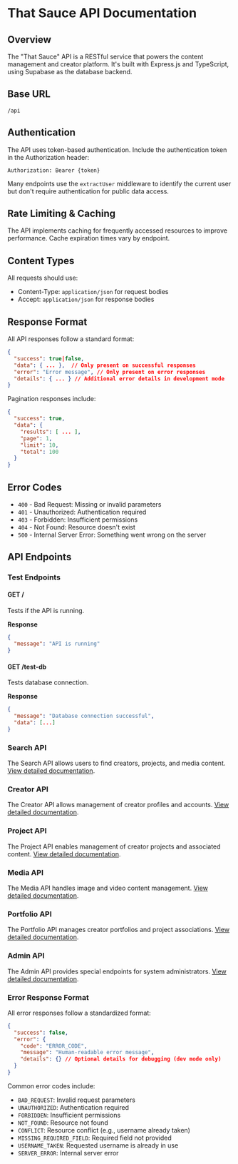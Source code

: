 # That Sauce API Documentation

## Overview

The "That Sauce" API is a RESTful service that powers the content management and creator platform. It's built with Express.js and TypeScript, using Supabase as the database backend.

## Base URL

```
/api
```

## Authentication

The API uses token-based authentication. Include the authentication token in the Authorization header:

```
Authorization: Bearer {token}
```

Many endpoints use the `extractUser` middleware to identify the current user but don't require authentication for public data access.

## Rate Limiting & Caching

The API implements caching for frequently accessed resources to improve performance. Cache expiration times vary by endpoint.

## Content Types

All requests should use:

- Content-Type: `application/json` for request bodies
- Accept: `application/json` for response bodies

## Response Format

All API responses follow a standard format:

```json
{
  "success": true|false,
  "data": { ... },  // Only present on successful responses
  "error": "Error message", // Only present on error responses
  "details": { ... } // Additional error details in development mode
}
```

Pagination responses include:

```json
{
  "success": true,
  "data": {
    "results": [ ... ],
    "page": 1,
    "limit": 10,
    "total": 100
  }
}
```

## Error Codes

- `400` - Bad Request: Missing or invalid parameters
- `401` - Unauthorized: Authentication required
- `403` - Forbidden: Insufficient permissions
- `404` - Not Found: Resource doesn't exist
- `500` - Internal Server Error: Something went wrong on the server

## API Endpoints

### Test Endpoints

#### GET /

Tests if the API is running.

**Response**

```json
{
  "message": "API is running"
}
```

#### GET /test-db

Tests database connection.

**Response**

```json
{
  "message": "Database connection successful",
  "data": [...]
}
```

### Search API

The Search API allows users to find creators, projects, and media content. [View detailed documentation](./search-api.md).

### Creator API

The Creator API allows management of creator profiles and accounts. [View detailed documentation](./creator-api.md).

### Project API

The Project API enables management of creator projects and associated content. [View detailed documentation](./project-api.md).

### Media API

The Media API handles image and video content management. [View detailed documentation](./media-api.md).

### Portfolio API

The Portfolio API manages creator portfolios and project associations. [View detailed documentation](./portfolio-api.md).

### Admin API

The Admin API provides special endpoints for system administrators. [View detailed documentation](./admin-api.md).

### Error Response Format

All error responses follow a standardized format:

```json
{
  "success": false,
  "error": {
    "code": "ERROR_CODE",
    "message": "Human-readable error message",
    "details": {} // Optional details for debugging (dev mode only)
  }
}
```

Common error codes include:

- `BAD_REQUEST`: Invalid request parameters
- `UNAUTHORIZED`: Authentication required
- `FORBIDDEN`: Insufficient permissions
- `NOT_FOUND`: Resource not found
- `CONFLICT`: Resource conflict (e.g., username already taken)
- `MISSING_REQUIRED_FIELD`: Required field not provided
- `USERNAME_TAKEN`: Requested username is already in use
- `SERVER_ERROR`: Internal server error
